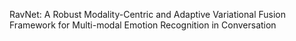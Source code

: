 RavNet: A Robust Modality-Centric and Adaptive Variational Fusion Framework for Multi-modal Emotion Recognition in Conversation
